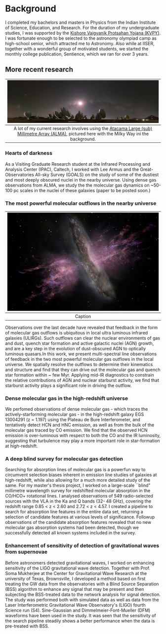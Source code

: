 # Background 

I completed my bachelors and masters in Physics from the Indian Institute of Science, Education, and Research. For the duration of my undergraduate studies, I was supported by the <a href="http://www.kvpy.iisc.ernet.in/main/index.htm"> Kishore Vaigyanik Protsahan Yojana (KVPY)</a>. I was fortunate enough to be selected to the astronomy olympiad camp as high-school senior, which attracted me to Astronomy. Also while at IISER, together with a wonderful group of motivated students, we started the monthly college publication, Sentience, which we ran for over 3 years.

## More recent research 


| ![alma.jpg](../images/alma.jpg) | 
|:--:| 
| A lot of my current research involves using the [Atacama Large (sub) Millimetre Array (ALMA)](https://almascience.nrao.edu/), pictured here with the Milky Way ini the background.|


### Hearts of darkness
As a Visiting Graduate Research student at the Infrared Processing and Analysis Center (IPAC), Caltech, I worked with Lee Armus and the Great-Observatories All-sky Survey (GOALS) on the study of some of the dustiest and most deeply obscured nuclei in the nearby universe. Using dense gas observations from ALMA, we study the the molecular gas dynamics on ~50-100 pc scales in the nuclei of these galaxies (paper to be posted soon.)

### The most powerful molecular outflows in the nearby universe
|![outflow.jpg](../images/outflow.jpg)| 
|:--:| 
| Caption|


Observations over the last decade have revealed that feedback in the form of molecular gas outflows is ubiquitous in local ultra luminous infrared galaxies (ULIRGs). Such outflows can clear the nuclear environments of gas and dust, quench star formation and active galactic nuclei (AGN) growth, and are a key step in the evolution of dust-obscured AGN to optically luminous quasars.In this work, we present multi-spectral line observations of feedback in the two most powerful molecular gas outflows in the local universe. We spatially resolve the outflows to determine their kinematics and structure and find that they can drive out the molecular gas and quench star formation within ~ few Myr. Applying mid-IR diagnostics to constrain the relative contributions of AGN and nuclear starburst activity, we find that starburst activity plays a significant role in driving the outflow.

### Dense molecular gas in the high-redshift universe 
We perfomed observations of dense molecular gas - which traces the actively-starforming molecular gas - in the high-redshift galaxy EGS 13004291 (z = 1.197) using the Plateau de Bure Interferometer, and tentatively detect HCN and HNC emission, as well as from the bulk of the molecular gas traced by CO emission. We find that the observed HCN emission is over-luminous with respect to both the CO and the IR luminosity, suggesting that turbulence may play a more important role in star-formation at high-redshift. 

### A deep blind survey for molecular gas detection
Searching for absorption lines of molecular gas is a powerfun way to circumvent selection biases inherent in emission line studies of galaxies at high-redshift, while also allowing for a much more detailed study of the same. For my master's thesis project, I worked on a large-scale ``blind" millimetre wavelength survey for redshifted molecular absorption in the CO/HCO+ rotational lines. I analysed observations of 549 radio-selected sources with the VLA in the Ka and Q bands (32- 48 GHz), covering the redshift range 0.85 < z < 2.60 and 2.72 < z < 4.57. I created a pipeline to search for absorption line features in the entire data set, returning a selection of candidate features at various levels of significance. Followup observations of the candidate absorption features revealed that no new molecular gas absorption systems had been detected, though we successfully detected all known systems included in the survey. 

### Enhancement of sensitivity of detection of gravitational waves from supernovae
Before astronomers detected gravitational waves, I worked on enhancing sensitivity of the LIGO gravitational wave detection. Together with Prof. Soma Mukherjee at the Center for Gravitational Wave Research at the university of Texas, Brownsville, I developed a method based on first treating the GW data from the observatories with a Blind Source Separation (BSS) algorithm to enhance any signal that may be present and then subjecting the BSS-treated data to the network analysis for signal detection. The study was performed both with simulated data as well as data from the Laser Interferometric Gravitational Wave Observatory's (LIGO) fourth Science run (S4). Sine-Gaussian and Dimmelmeier-Font-Mueller (DFM) waveforms have been used in the study. It was seen that the sensitivity of the search pipeline steadily shows a better performance when the data is pre-treated with BSS.
